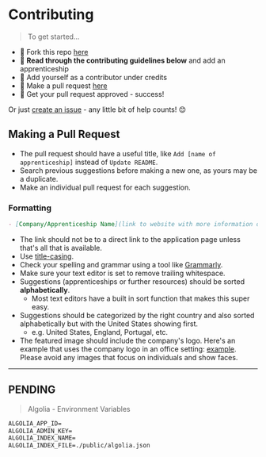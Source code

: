 # Contributing

> To get started...

- 🍴 Fork this repo [here](https://github.com/fvcproductions/apprenticeships#fork-destination-box)
- 🔨 **Read through the contributing guidelines below** and add an apprenticeship
- 👥 Add yourself as a contributor under credits
- 🔧 Make a pull request [here](https://github.com/fvcproductions/apprenticeships/compare)
- 🎉 Get your pull request approved - success!

Or just [create an issue](https://github.com/fvcproductions/apprenticeships/issues/new) - any little bit of help counts! 😊

## Making a Pull Request

- The pull request should have a useful title, like `Add [name of apprenticeship]` instead of `Update README`.
- Search previous suggestions before making a new one, as yours may be a duplicate.
- Make an individual pull request for each suggestion.

### Formatting

```markdown
- [Company/Apprenticeship Name](link to website with more information or overview) | City/Cities | Description of company/apprenticeship
```

- The link should not be to a direct link to the application page unless that's all that is available.
- Use [title-casing](https://capitalizemytitle.com/).
- Check your spelling and grammar using a tool like [Grammarly](https://grammarly.com).
- Make sure your text editor is set to remove trailing whitespace.
- Suggestions (apprenticeships or further resources) should be sorted **alphabetically**.
  - Most text editors have a built in sort function that makes this super easy.
- Suggestions should be categorized by the right country and also sorted alphabetically but with the United States showing first.
  - e.g. United States, England, Portugal, etc.
- The featured image should include the company's logo. Here's an example that uses the company logo in an office setting: [example](https://static.viget.com/careers/_540xAUTO_crop_center-center/Durham-entry.jpg?mtime=20180718173457). Please avoid any images that focus on individuals and show faces.

---

## PENDING

> Algolia - Environment Variables

```txt
ALGOLIA_APP_ID=
ALGOLIA_ADMIN_KEY=
ALGOLIA_INDEX_NAME=
ALGOLIA_INDEX_FILE=./public/algolia.json
```
